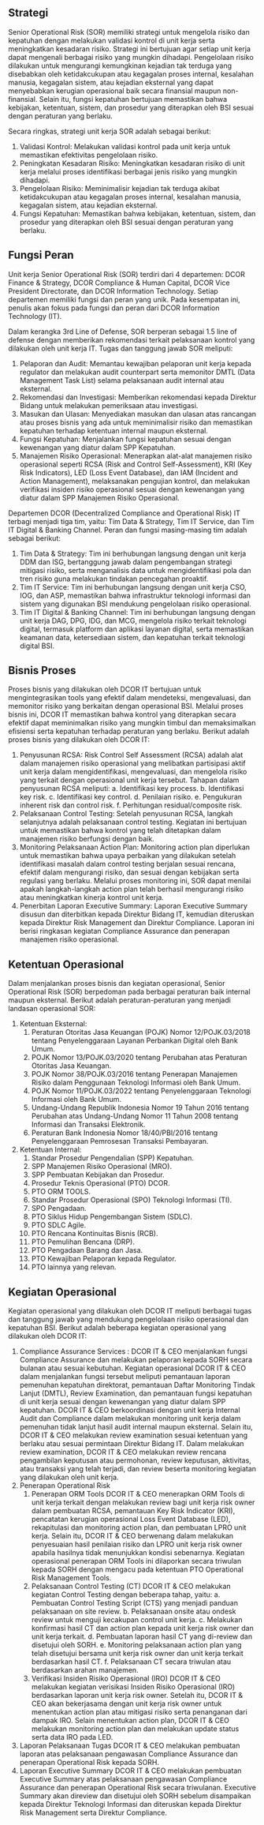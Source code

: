 ## Strategi

Senior Operational Risk (SOR) memiliki strategi untuk mengelola risiko dan kepatuhan dengan melakukan validasi kontrol di unit kerja serta meningkatkan kesadaran risiko. Strategi ini bertujuan agar setiap unit kerja dapat mengenali berbagai risiko yang mungkin dihadapi. Pengelolaan risiko dilakukan untuk mengurangi kemungkinan kejadian tak terduga yang disebabkan oleh ketidakcukupan atau kegagalan proses internal, kesalahan manusia, kegagalan sistem, atau kejadian eksternal yang dapat menyebabkan kerugian operasional baik secara finansial maupun non-finansial. Selain itu, fungsi kepatuhan bertujuan memastikan bahwa kebijakan, ketentuan, sistem, dan prosedur yang diterapkan oleh BSI sesuai dengan peraturan yang berlaku.

Secara ringkas, strategi unit kerja SOR adalah sebagai berikut:

1. Validasi Kontrol: Melakukan validasi kontrol pada unit kerja untuk memastikan efektivitas pengelolaan risiko.
2. Peningkatan Kesadaran Risiko: Meningkatkan kesadaran risiko di unit kerja melalui proses identifikasi berbagai jenis risiko yang mungkin dihadapi.
3. Pengelolaan Risiko: Meminimalisir kejadian tak terduga akibat ketidakcukupan atau kegagalan proses internal, kesalahan manusia, kegagalan sistem, atau kejadian eksternal.
4. Fungsi Kepatuhan: Memastikan bahwa kebijakan, ketentuan, sistem, dan prosedur yang diterapkan oleh BSI sesuai dengan peraturan yang berlaku.

## Fungsi Peran

Unit kerja Senior Operational Risk (SOR) terdiri dari 4 departemen: DCOR Finance & Strategy, DCOR Compliance & Human Capital, DCOR Vice President Directorate, dan DCOR Information Technology. Setiap departemen memiliki fungsi dan peran yang unik. Pada kesempatan ini, penulis akan fokus pada fungsi dan peran dari DCOR Information Technology (IT).

Dalam kerangka 3rd Line of Defense, SOR berperan sebagai 1.5 line of defense dengan memberikan rekomendasi terkait pelaksanaan kontrol yang dilakukan oleh unit kerja IT. Tugas dan tanggung jawab SOR meliputi:

1. Pelaporan dan Audit: Memantau kewajiban pelaporan unit kerja kepada regulator dan melakukan audit counterpart serta memonitor DMTL (Data Management Task List) selama pelaksanaan audit internal atau eksternal.
2. Rekomendasi dan Investigasi: Memberikan rekomendasi kepada Direktur Bidang untuk melakukan pemeriksaan atau investigasi.
3. Masukan dan Ulasan: Menyediakan masukan dan ulasan atas rancangan atau proses bisnis yang ada untuk meminimalisir risiko dan memastikan kepatuhan terhadap ketentuan internal maupun eksternal.
4. Fungsi Kepatuhan: Menjalankan fungsi kepatuhan sesuai dengan kewenangan yang diatur dalam SPP Kepatuhan.
5. Manajemen Risiko Operasional: Menerapkan alat-alat manajemen risiko operasional seperti RCSA (Risk and Control Self-Assessment), KRI (Key Risk Indicators), LED (Loss Event Database), dan IAM (Incident and Action Management), melaksanakan pengujian kontrol, dan melakukan verifikasi insiden risiko operasional sesuai dengan kewenangan yang diatur dalam SPP Manajemen Risiko Operasional.

Departemen DCOR (Decentralized Compliance and Operational Risk) IT terbagi menjadi tiga tim, yaitu: Tim Data & Strategy, Tim IT Service, dan Tim IT Digital & Banking Channel. Peran dan fungsi masing-masing tim adalah sebagai berikut:

1. Tim Data & Strategy: Tim ini berhubungan langsung dengan unit kerja DDM dan ISG, bertanggung jawab dalam pengembangan strategi mitigasi risiko, serta menganalisis data untuk mengidentifikasi pola dan tren risiko guna melakukan tindakan pencegahan proaktif.
2. Tim IT Service: Tim ini berhubungan langsung dengan unit kerja CSO, IOG, dan ASP, memastikan bahwa infrastruktur teknologi informasi dan sistem yang digunakan BSI mendukung pengelolaan risiko operasional.
3. Tim IT Digital & Banking Channel: Tim ini berhubungan langsung dengan unit kerja DAG, DPG, IDG, dan MCG, mengelola risiko terkait teknologi digital, termasuk platform dan aplikasi layanan digital, serta memastikan keamanan data, ketersediaan sistem, dan kepatuhan terkait teknologi digital BSI.

## Bisnis Proses

Proses bisnis yang dilakukan oleh DCOR IT bertujuan untuk mengintegrasikan tools yang efektif dalam mendeteksi, mengevaluasi, dan memonitor risiko yang berkaitan dengan operasional BSI. Melalui proses bisnis ini, DCOR IT memastikan bahwa kontrol yang diterapkan secara efektif dapat meminimalkan risiko yang mungkin timbul dan memaksimalkan efisiensi serta kepatuhan terhadap peraturan yang berlaku. Berikut adalah proses bisnis yang dilakukan oleh DCOR IT:

1. Penyusunan RCSA: Risk Control Self Assessment (RCSA) adalah alat dalam manajemen risiko operasional yang melibatkan partisipasi aktif unit kerja dalam mengidentifikasi, mengevaluasi, dan mengelola risiko yang terkait dengan operasional unit kerja tersebut. Tahapan dalam penyusunan RCSA meliputi:
   a. Identifikasi key process.
   b. Identifikasi key risk.
   c. Identifikasi key control.
   d. Penilaian risiko.
   e. Pengukuran inherent risk dan control risk.
   f. Perhitungan residual/composite risk.
2. Pelaksanaan Control Testing: Setelah penyusunan RCSA, langkah selanjutnya adalah pelaksanaan control testing. Kegiatan ini bertujuan untuk memastikan bahwa kontrol yang telah ditetapkan dalam manajemen risiko berfungsi dengan baik.
3. Monitoring Pelaksanaan Action Plan: Monitoring action plan diperlukan untuk memastikan bahwa upaya perbaikan yang dilakukan setelah identifikasi masalah dalam control testing berjalan sesuai rencana, efektif dalam mengurangi risiko, dan sesuai dengan kebijakan serta regulasi yang berlaku. Melalui proses monitoring ini, SOR dapat menilai apakah langkah-langkah action plan telah berhasil mengurangi risiko atau meningkatkan kinerja kontrol unit kerja.
4. Penerbitan Laporan Executive Summary: Laporan Executive Summary disusun dan diterbitkan kepada Direktur Bidang IT, kemudian diteruskan kepada Direktur Risk Management dan Direktur Compliance. Laporan ini berisi ringkasan kegiatan Compliance Assurance dan penerapan manajemen risiko operasional.

## Ketentuan Operasional

Dalam menjalankan proses bisnis dan kegiatan operasional, Senior Operational Risk (SOR) berpedoman pada berbagai peraturan baik internal maupun eksternal. Berikut adalah peraturan-peraturan yang menjadi landasan operasional SOR:

1. Ketentuan Eksternal:
   1. Peraturan Otoritas Jasa Keuangan (POJK) Nomor 12/POJK.03/2018 tentang Penyelenggaraan Layanan Perbankan Digital oleh Bank Umum.
   2. POJK Nomor 13/POJK.03/2020 tentang Perubahan atas Peraturan Otoritas Jasa Keuangan.
   3. POJK Nomor 38/POJK.03/2016 tentang Penerapan Manajemen Risiko dalam Penggunaan Teknologi Informasi oleh Bank Umum.
   4. POJK Nomor 11/POJK.03/2022 tentang Penyelenggaraan Teknologi Informasi oleh Bank Umum.
   5. Undang-Undang Republik Indonesia Nomor 19 Tahun 2016 tentang Perubahan atas Undang-Undang Nomor 11 Tahun 2008 tentang Informasi dan Transaksi Elektronik.
   6. Peraturan Bank Indonesia Nomor 18/40/PBI/2016 tentang Penyelenggaraan Pemrosesan Transaksi Pembayaran.
2. Ketentuan Internal:
   1. Standar Prosedur Pengendalian (SPP) Kepatuhan.
   2. SPP Manajemen Risiko Operasional (MRO).
   3. SPP Pembuatan Kebijakan dan Prosedur.
   4. Prosedur Teknis Operasional (PTO) DCOR.
   5. PTO ORM TOOLS.
   6. Standar Prosedur Operasional (SPO) Teknologi Informasi (TI).
   7. SPO Pengadaan.
   8. PTO Siklus Hidup Pengembangan Sistem (SDLC).
   9. PTO SDLC Agile.
   10. PTO Rencana Kontinuitas Bisnis (RCB).
   11. PTO Pemulihan Bencana (DRP).
   12. PTO Pengadaan Barang dan Jasa.
   13. PTO Kewajiban Pelaporan kepada Regulator.
   14. PTO lainnya yang relevan.

## Kegiatan Operasional

Kegiatan operasional yang dilakukan oleh DCOR IT meliputi berbagai tugas dan tanggung jawab yang mendukung pengelolaan risiko operasional dan kepatuhan BSI. Berikut adalah beberapa kegiatan operasional yang dilakukan oleh DCOR IT:

1. Compliance Assurance Services : DCOR IT & CEO menjalankan fungsi Compliance Assurance dan melakukan pelaporan kepada SORH secara bulanan atau sesuai kebutuhan. Kegiatan operasional DCOR IT & CEO dalam menjalankan fungsi tersebut meliputi pemantauan laporan pemenuhan kepatuhan direktorat, pemantauan Daftar Monitoring Tindak Lanjut (DMTL), Review Examination, dan pemantauan fungsi kepatuhan di unit kerja sesuai dengan kewenangan yang diatur dalam SPP kepatuhan. DCOR IT & CEO berkoordinasi dengan unit kerja Internal Audit dan Compliance dalam melakukan monitoring unit kerja dalam pemenuhan tidak lanjut hasil audit internal maupun eksternal. Selain itu, DCOR IT & CEO melakukan review examination sesuai ketentuan yang berlaku atau sesuai permintaan Direktur Bidang IT. Dalam melakukan review examination, DCOR IT & CEO melakukan review rencana pengambilan keputusan atau permohonan, review keputusan, aktivitas, atau transaksi yang telah terjadi, dan review beserta monitoring kegiatan yang dilakukan oleh unit kerja.
2. Penerapan Operational Risk 
   1. Penerapan ORM Tools DCOR IT & CEO menerapkan ORM Tools di unit kerja terkait dengan melakukan review bagi unit kerja risk owner dalam pembuatan RCSA, pemantauan Key Risk Indicator (KRI), pencatatan kerugian operasional Loss Event Database (LED), rekapitulasi dan monitoring action plan, dan pembuatan LPRO unit kerja. Selain itu, DCOR IT & CEO berwenang dalam melakukan penyesuaian hasil penilaian risiko dan LPRO unit kerja risk owner apabila hasilnya tidak menunjukkan kondisi sebenarnya. Kegiatan operasional penerapan ORM Tools ini dilaporkan secara triwulan kepada SORH dengan mengacu pada ketentuan PTO Operational Risk Management Tools.
   2. Pelaksanaan Control Testing (CT) DCOR IT & CEO melakukan kegiatan Control Testing dengan beberapa tahap, yaitu: a. Pembuatan Control Testing Script (CTS) yang menjadi panduan pelaksanaan on site review. b. Pelaksanaan onsite atau ondesk review untuk menguji kecakupan control unit kerja. c. Melakukan konfirmasi hasil CT dan action plan kepada unit kerja risk owner dan unit kerja terkait. d. Pembuatan laporan hasil CT yang di-review dan disetujui oleh SORH. e. Monitoring pelaksanaan action plan yang telah disetujui bersama unit kerja risk owner dan unit kerja terkait berdasarkan hasil CT. f. Pelaksanaan CT secara triwulan atau berdasarkan arahan manajemen.
   3. Verifikasi Insiden Risiko Operasional (IRO) DCOR IT & CEO melakukan kegiatan verisikasi Insiden Risiko Operasional (IRO) berdasarkan laporan unit kerja risk owner. Setelah itu, DCOR IT & CEO akan bekerjasama dengan unit kerja risk owner untuk menentukan action plan atau mitigasi risiko serta penanganan dari dampak IRO. Selain menentukan action plan, DCOR IT & CEO melakukan monitoring action plan dan melakukan update status serta data IRO pada LED.
3. Laporan Pelaksanaan Tugas DCOR IT & CEO melakukan pembuatan laporan atas pelaksanaan pengawasan Compliance Assurance dan penerapan Operational Risk kepada SORH.
4. Laporan Executive Summary DCOR IT & CEO melakukan pembuatan Executive Summary atas pelaksanaan pengawasan Compliance Assurance dan penerapan Operational Risk secara triwulanan. Executive Summary akan direview dan disetujui oleh SORH sebelum disampaikan kepada Direktur Teknologi Informasi dan diteruskan kepada Direktur Risk Management serta Direktur Compliance.